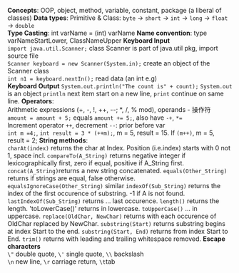 **Concepts**: OOP, object, method, variable, constant, package (a liberal of classes)
**Data types**: Primitive & Class: `byte` -> `short` -> `int` -> `long` -> `float` -> `double` <br>
**Type Casting**: int varName = (int) varName
**Name convention**: type varNameStartLower, ClassNameUpper
**Keyboard Input** <br>
`import java.util.Scanner;` class Scanner is part of java.util pkg, import source file <br> 
`Scanner keyboard = new Scanner(System.in);` create an object of the Scanner class <br>
`int n1 = keyboard.nextIn();` read data (an int e.g) <br>
**Keyboard Output**
`System.out.println("The count is" + count);` `System.out` is an object
`println` next item start on a new line, `print` continue on same line.
**Operators**: <br>
Arithmetic expressions (+, -, !, ++, --; *, /, % mod), operands - 操作符 <br>
`amount = amount + 5;` equals `amount += 5;`, also have `-+`, `*=` <br>
Increment operator `++`, decrement `--`: prior before var <br>
`int m =4;`, `int result = 3 * (++m);`, m = 5, result = 15. If `(m++)`, m = 5, result = 2;
**String methods**: <br>
`charAt(index)` returns the char at Index. Position (i.e.index) starts with 0 not 1, space incl.
`compareTo(A_String)` returns negative integer if lexicographically first, zero if equal, positive if A_String first.
`concat(A_String)`returns a new string concatenated.
`equals(Other_String)` returns if strings are equal, false otherwise.
`equalsIgnoreCase(Other_String)` similar
`indexOf(Sub_String)` returns the index of the first occurence of substring. -1 if A is not found.
`lastIndexOf(Sub_String)` returns ... last occurence.
`length()` returns the length.
'toLowerCase()' returns in lowercase.
`toUpperCase()` ... in uppercase.
`replace(OldChar, NewChar)` returns with each occurence of OldChar replaced by NewChar.
`substring(Start)` returns substring begins at index Start to the end.
`substring(Start, End)` returns from index Start to End.
`trim()` returns with leading and trailing whitespace removed.
**Escape characters** <br>
`\"` double quote, `\'` single quote, `\\` backslash <br>
`\n` new line, `\r` carriage return, `\t`tab <br>

